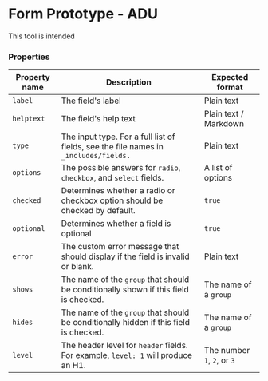 # Form Prototype - ADU

This tool is intended

### Properties

| Property name   | Description                                                                           | Expected format       |
|----------|---------------------------------------------------------------------------------------|-----------------------|
| `label`    | The field's label                                                                     | Plain text            |
| `helptext` | The field's help text                                                                 | Plain text / Markdown |
| `type`     | The input type. For a full list of fields, see the file names in `_includes/fields.`  | Plain text            |
| `options`  | The possible answers for `radio`, `checkbox`, and `select` fields.                    | A list of options     |
| `checked`  | Determines whether a radio or checkbox option should be checked by default.            | `true`                |
| `optional` | Determines whether a field is optional                                                | `true`                |
| `error`    | The custom error message that should display if the field is invalid or blank.        | Plain text            |
| `shows`    | The name of the `group` that should be conditionally shown if this field is checked.  | The name of a `group` |
| `hides`    | The name of the `group` that should be conditionally hidden if this field is checked.  | The name of a `group` |
| `level`    |  The header level for `header` fields. For example, `level: 1` will produce an H1. | The number `1`, `2`, or `3`|